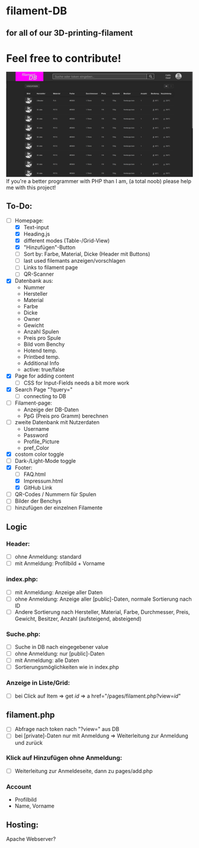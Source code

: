 # filament-DB
## for all of our 3D-printing-filament
# Feel free to contribute!
<img src="/assets/img/overview.png" alt="">
If you're a better programmer with PHP than I am, (a total noob) please help me with this project!

## To-Do:
- [ ] Homepage:
    - [x] Text-input
    - [x] Heading.js
    - [x] different modes (Table-/Grid-View)
    - [x] "Hinzufügen"-Button
    - [ ] Sort by: Farbe, Material, Dicke (Header mit Buttons)
    - [ ] last used filemants anzeigen/vorschlagen
    - [ ] Links to filament page
    - [ ] QR-Scanner
- [x] Datenbank aus:
    - Nummer
    - Hersteller
    - Material
    - Farbe
    - Dicke
    - Owner
    - Gewicht
    - Anzahl Spulen
    - Preis pro Spule
    - Bild vom Benchy
    - Hotend temp.
    - Printbed temp.
    - Additional Info
    - active: true/false
- [x] Page for adding content
    - [ ] CSS for Input-Fields needs a bit more work
- [x] Search Page "?query="
   - [ ] connecting to DB
- [ ] Filament-page:
    - Anzeige der DB-Daten
    - PpG (Preis pro Gramm) berechnen
- [ ] zweite Datenbank mit Nutzerdaten
    - Username
    - Password
    - Profile_Picture
    - pref_Color
- [x] costom color toggle
- [ ] Dark-/Light-Mode toggle
- [x] Footer:
    - [ ] FAQ.html
    - [x] Impressum.html
    - [x] GitHub Link
- [ ] QR-Codes / Nummern für Spulen
- [ ] Bilder der Benchys
- [ ] hinzufügen der einzelnen Filamente

## Logic
### Header:
- [ ] ohne Anmeldung: standard
- [ ] mit Anmeldung: Profilbild + Vorname

### index.php:
- [ ] mit Anmeldung: Anzeige aller Daten
- [ ] ohne Anmeldung: Anzeige aller [public]-Daten, normale Sortierung nach ID
- [ ] Andere Sortierung nach Hersteller, Material, Farbe, Durchmesser, Preis, Gewicht, Besitzer, Anzahl (aufsteigend, absteigend)

### Suche.php:
- [ ] Suche in DB nach eingegebener value
- [ ] ohne Anmeldung: nur [public]-Daten
- [ ] mit Anmeldung: alle Daten
- [ ] Sortierungsmöglichkeiten wie in index.php

### Anzeige in Liste/Grid:
- [ ] bei Click auf Item => get _id_ => a href="/pages/filament.php?view=_id_"

## filament.php
- [ ] Abfrage nach token nach "?view=" aus DB
- [ ] bei [private]-Daten nur mit Anmeldung => Weiterleitung zur Anmeldung und zurück

### Klick auf Hinzufügen ohne Anmeldung:
- [ ] Weiterleitung zur Anmeldeseite, dann zu pages/add.php

### Account
- Profilbild
- Name, Vorname

## Hosting:
Apache Webserver?